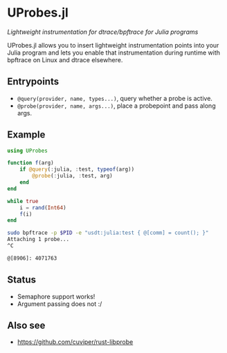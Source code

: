 # UProbes.jl
*Lightweight instrumentation for dtrace/bpftrace for Julia programs*

UProbes.jl allows you to insert lightweight instrumentation points into your Julia
program and lets you enable that instrumentation during runtime with bpftrace on Linux
and dtrace elsewhere.

## Entrypoints

- `@query(provider, name, types...)`, query whether a probe is active.
- `@probe(provider, name, args...)`, place a probepoint and pass along args.

## Example

```julia
using UProbes

function f(arg)
    if @query(:julia, :test, typeof(arg))
        @probe(:julia, :test, arg)
    end
end

while true
    i = rand(Int64)
    f(i)
end
```

```bash
sudo bpftrace -p $PID -e "usdt:julia:test { @[comm] = count(); }"
Attaching 1 probe...
^C

@[8906]: 4071763
```

## Status
- Semaphore support works!
- Argument passing does not :/

## Also see
- https://github.com/cuviper/rust-libprobe
